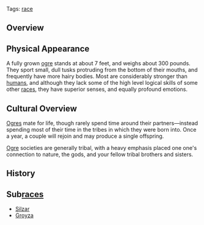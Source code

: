 Tags: [race](Races)

## Overview



## Physical Appearance

A fully grown [ogre](Ogres) stands at about 7 feet, and weighs about 300 pounds. They sport small, dull tusks protruding from the bottom of their mouths, and frequently have more hairy bodies. Most are considerably stronger than [humans](Humans), and although they lack some of the high level logical skills of some other [races](Races), they have superior senses, and equally profound emotions. 

## Cultural Overview

[Ogres](Ogres) mate for life, though rarely spend time around their partners—instead spending most of their time in the tribes in which they were born into. Once a year, a couple will rejoin and may produce a single offspring.

[Ogre](Ogres) societies are generally tribal, with a heavy emphasis placed one one's connection to nature, the gods, and your fellow tribal brothers and sisters.

## History



## Sub[races](Races)

- [Silzar](Silzar)
- [Groyza](Groyza)
